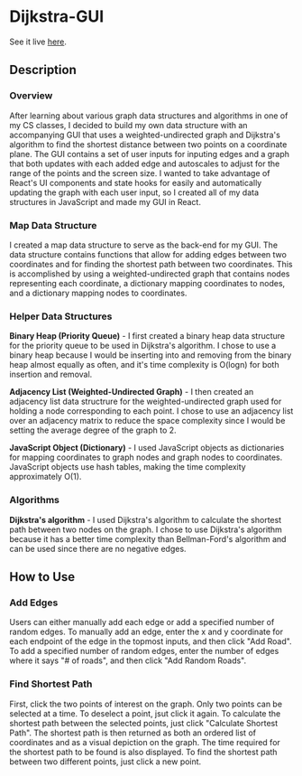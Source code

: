 # Dijkstra-GUI
See it live [here](https://jordan-checkoff.github.io/Dijkstra-GUI).

## Description
### Overview
After learning about various graph data structures and algorithms in one of my CS classes, I decided to build my own data structure with an accompanying GUI that uses a weighted-undirected graph and Dijkstra's algorithm to find the shortest distance between two points on a coordinate plane. The GUI contains a set of user inputs for inputing edges and a graph that both updates with each added edge and autoscales to adjust for the range of the points and the screen size. I wanted to take advantage of React's UI components and state hooks for easily and automatically updating the graph with each user input, so I created all of my data structures in JavaScript and made my GUI in React.

### Map Data Structure
I created a map data structure to serve as the back-end for my GUI. The data structure contains functions that allow for adding edges between two coordinates and for finding the shortest path between two coordinates. This is accomplished by using a weighted-undirected graph that contains nodes representing each coordinate, a dictionary mapping coordinates to nodes, and a dictionary mapping nodes to coordinates.  

### Helper Data Structures
**Binary Heap (Priority Queue)** - I first created a binary heap data structure for the priority queue to be used in Dijkstra's algorithm. I chose to use a binary heap because I would be inserting into and removing from the binary heap almost equally as often, and it's time complexity is O(logn) for both insertion and removal.

**Adjacency List (Weighted-Undirected Graph)** - I then created an adjacency list data structrure for the weighted-undirected graph used for holding a node corresponding to each point. I chose to use an adjacency list over an adjacency matrix to reduce the space complexity since I would be setting the average degree of the graph to 2.

**JavaScript Object (Dictionary)** - I used JavaScript objects as dictionaries for mapping coordinates to graph nodes and graph nodes to coordinates. JavaScript objects use hash tables, making the time complexity approximately O(1).

### Algorithms
**Dijkstra's algorithm** - I used Dijkstra's algorithm to calculate the shortest path between two nodes on the graph. I chose to use Dijkstra's algorithm because it has a better time complexity than Bellman-Ford's algorithm and can be used since there are no negative edges.

## How to Use
### Add Edges
Users can either manually add each edge or add a specified number of random edges. To manually add an edge, enter the x and y coordinate for each endpoint of the edge in the topmost inputs, and then click "Add Road". To add a specified number of random edges, enter the number of edges where it says "# of roads", and then click "Add Random Roads". 

### Find Shortest Path
First, click the two points of interest on the graph. Only two points can be selected at a time. To deselect a point, jsut click it again. To calculate the shortest path between the selected points, just click "Calculate Shortest Path". The shortest path is then returned as both an ordered list of coordinates and as a visual depiction on the graph. The time required for the shortest path to be found is also displayed. To find the shortest path between two different points, just click a new point.
